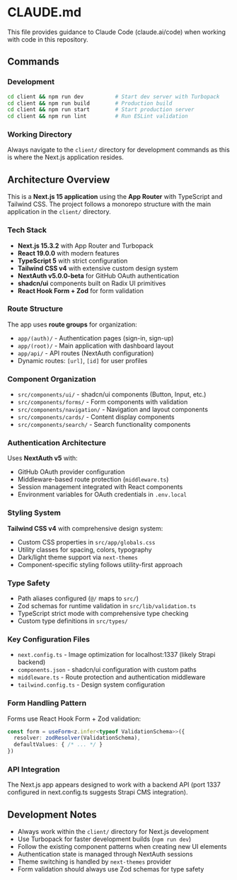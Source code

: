 # CLAUDE.md

This file provides guidance to Claude Code (claude.ai/code) when working with code in this repository.

## Commands

### Development
```bash
cd client && npm run dev          # Start dev server with Turbopack
cd client && npm run build        # Production build
cd client && npm run start        # Start production server
cd client && npm run lint         # Run ESLint validation
```

### Working Directory
Always navigate to the `client/` directory for development commands as this is where the Next.js application resides.

## Architecture Overview

This is a **Next.js 15 application** using the **App Router** with TypeScript and Tailwind CSS. The project follows a monorepo structure with the main application in the `client/` directory.

### Tech Stack
- **Next.js 15.3.2** with App Router and Turbopack
- **React 19.0.0** with modern features
- **TypeScript 5** with strict configuration
- **Tailwind CSS v4** with extensive custom design system
- **NextAuth v5.0.0-beta** for GitHub OAuth authentication
- **shadcn/ui** components built on Radix UI primitives
- **React Hook Form + Zod** for form validation

### Route Structure
The app uses **route groups** for organization:
- `app/(auth)/` - Authentication pages (sign-in, sign-up)
- `app/(root)/` - Main application with dashboard layout
- `app/api/` - API routes (NextAuth configuration)
- Dynamic routes: `[url]`, `[id]` for user profiles

### Component Organization
- `src/components/ui/` - shadcn/ui components (Button, Input, etc.)
- `src/components/forms/` - Form components with validation
- `src/components/navigation/` - Navigation and layout components
- `src/components/cards/` - Content display components
- `src/components/search/` - Search functionality components

### Authentication Architecture
Uses **NextAuth v5** with:
- GitHub OAuth provider configuration
- Middleware-based route protection (`middleware.ts`)
- Session management integrated with React components
- Environment variables for OAuth credentials in `.env.local`

### Styling System
**Tailwind CSS v4** with comprehensive design system:
- Custom CSS properties in `src/app/globals.css`
- Utility classes for spacing, colors, typography
- Dark/light theme support via `next-themes`
- Component-specific styling follows utility-first approach

### Type Safety
- Path aliases configured (`@/` maps to `src/`)
- Zod schemas for runtime validation in `src/lib/validation.ts`
- TypeScript strict mode with comprehensive type checking
- Custom type definitions in `src/types/`

### Key Configuration Files
- `next.config.ts` - Image optimization for localhost:1337 (likely Strapi backend)
- `components.json` - shadcn/ui configuration with custom paths
- `middleware.ts` - Route protection and authentication middleware
- `tailwind.config.ts` - Design system configuration

### Form Handling Pattern
Forms use React Hook Form + Zod validation:
```typescript
const form = useForm<z.infer<typeof ValidationSchema>>({
  resolver: zodResolver(ValidationSchema),
  defaultValues: { /* ... */ }
})
```

### API Integration
The Next.js app appears designed to work with a backend API (port 1337 configured in next.config.ts suggests Strapi CMS integration).

## Development Notes

- Always work within the `client/` directory for Next.js development
- Use Turbopack for faster development builds (`npm run dev`)
- Follow the existing component patterns when creating new UI elements
- Authentication state is managed through NextAuth sessions
- Theme switching is handled by `next-themes` provider
- Form validation should always use Zod schemas for type safety